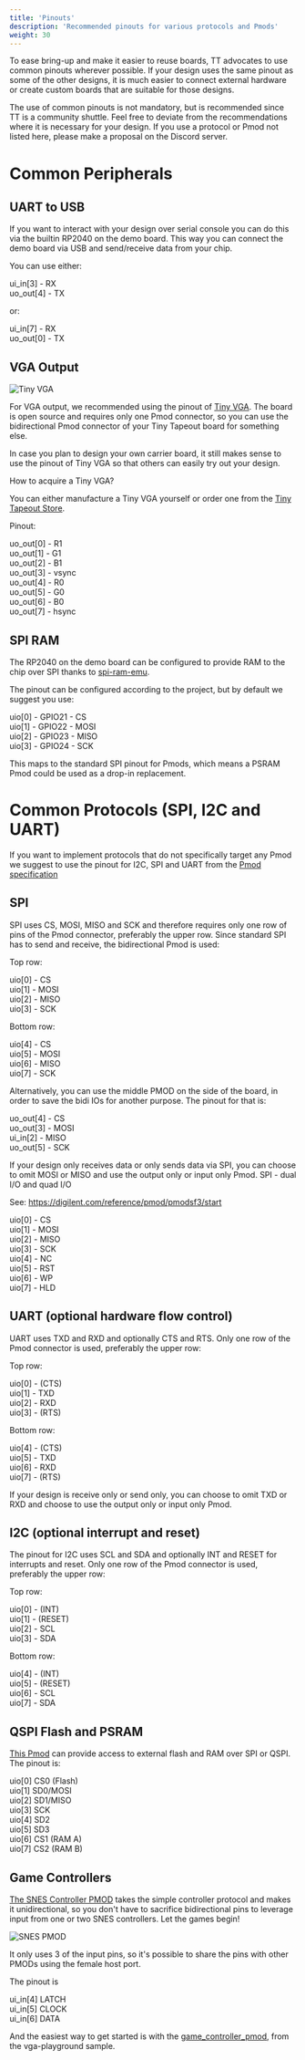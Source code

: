 ```yaml
---
title: 'Pinouts'
description: 'Recommended pinouts for various protocols and Pmods'
weight: 30
---
```


To ease bring-up and make it easier to reuse boards, TT advocates to use common pinouts wherever possible. If your design uses the same pinout as some of the other designs, it is much easier to connect external hardware or create custom boards that are suitable for those designs.

The use of common pinouts is not mandatory, but is recommended since TT is a community shuttle. Feel free to deviate from the recommendations where it is necessary for your design. If you use a protocol or Pmod not listed here, please make a proposal on the Discord server.

# Common Peripherals

## UART to USB

If you want to interact with your design over serial console you can do this via the builtin RP2040 on the demo board. This way you can connect the demo board via USB and send/receive data from your chip.

You can use either:

ui_in[3]  - RX\
uo_out[4] - TX

or:

ui_in[7]  - RX\
uo_out[0] - TX

## VGA Output

![Tiny VGA](images/tiny_vga.jpg)

For VGA output, we recommended using the pinout of [Tiny VGA](https://github.com/mole99/tiny-vga). The board is open source and requires only one Pmod connector, so you can use the bidirectional Pmod connector of your Tiny Tapeout board for something else.

In case you plan to design your own carrier board, it still makes sense to use the pinout of Tiny VGA so that others can easily try out your design.

How to acquire a Tiny VGA?

You can either manufacture a Tiny VGA yourself or order one from the [Tiny Tapeout Store](https://store.tinytapeout.com/products/TinyVGA-Pmod-p678647356).

Pinout:

uo_out[0] - R1\
uo_out[1] - G1\
uo_out[2] - B1\
uo_out[3] - vsync\
uo_out[4] - R0\
uo_out[5] - G0\
uo_out[6] - B0\
uo_out[7] - hsync

## SPI RAM

The RP2040 on the demo board can be configured to provide RAM to the chip over SPI thanks to [spi-ram-emu](https://github.com/MichaelBell/spi-ram-emu/).

The pinout can be configured according to the project, but by default we suggest you use:

uio[0] - GPIO21 - CS\
uio[1] - GPIO22 - MOSI\
uio[2] - GPIO23 - MISO\
uio[3] - GPIO24 - SCK

This maps to the standard SPI pinout for Pmods, which means a PSRAM Pmod could be used as a drop-in replacement.

#  Common Protocols (SPI, I2C and UART)

If you want to implement protocols that do not specifically target any Pmod we suggest to use the pinout for I2C, SPI and UART from the [Pmod specification](https://digilent.com/reference/_media/reference/pmod/pmod-interface-specification-1_2_0.pdf)

## SPI

SPI uses CS, MOSI, MISO and SCK and therefore requires only one row of pins of the Pmod connector, preferably the upper row. Since standard SPI has to send and receive, the bidirectional Pmod is used:

Top row:

uio[0] - CS\
uio[1] - MOSI\
uio[2] - MISO\
uio[3] - SCK

Bottom row:

uio[4] - CS\
uio[5] - MOSI\
uio[6] - MISO\
uio[7] - SCK

Alternatively, you can use the middle PMOD on the side of the board, in order to save the bidi IOs for another purpose.  The pinout for that is:

uo_out[4] - CS\
uo_out[3] - MOSI\
ui_in[2]  - MISO\
uo_out[5] - SCK

If your design only receives data or only sends data via SPI, you can choose to omit MOSI or MISO and use the output only or input only Pmod.
SPI - dual I/O and quad I/O

See: https://digilent.com/reference/pmod/pmodsf3/start

uio[0] - CS\
uio[1] - MOSI\
uio[2] - MISO\
uio[3] - SCK\
uio[4] - NC\
uio[5] - RST\
uio[6] - WP\
uio[7] - HLD

## UART (optional hardware flow control)

UART uses TXD and RXD and optionally CTS and RTS. Only one row of the Pmod connector is used, preferably the upper row:

Top row:

uio[0] - (CTS)\
uio[1] - TXD\
uio[2] - RXD\
uio[3] - (RTS)

Bottom row:

uio[4] - (CTS)\
uio[5] - TXD\
uio[6] - RXD\
uio[7] - (RTS)

If your design is receive only or send only, you can choose to omit TXD or RXD and choose to use the output only or input only Pmod.

## I2C (optional interrupt and reset)

The pinout for I2C uses SCL and SDA and optionally INT and RESET for interrupts and reset. Only one row of the Pmod connector is used, preferably the upper row:

Top row:

uio[0] - (INT)\
uio[1] - (RESET)\
uio[2] - SCL\
uio[3] - SDA

Bottom row:

uio[4] - (INT)\
uio[5] - (RESET)\
uio[6] - SCL\
uio[7] - SDA

## QSPI Flash and PSRAM

[This Pmod](https://github.com/mole99/qspi-pmod) can provide access to external flash and RAM over SPI or QSPI.  The pinout is:

uio[0]     CS0 (Flash)\
uio[1]     SD0/MOSI\
uio[2]     SD1/MISO\
uio[3]     SCK\
uio[4]     SD2\
uio[5]     SD3\
uio[6]     CS1 (RAM A)\
uio[7]     CS2 (RAM B)


## Game Controllers

[The SNES Controller PMOD](https://github.com/psychogenic/snespmod) takes the simple controller protocol and makes it unidirectional, so you don't have to sacrifice bidirectional pins to leverage input from one or two SNES controllers.  Let the games begin!

![SNES PMOD](images/snespmod.jpg)

It only uses 3 of the input pins, so it's possible to share the pins with other PMODs using the female host port.

The pinout is

ui_in[4]     LATCH\
ui_in[5]     CLOCK\
ui_in[6]     DATA

And the easiest way to get started is with the [game_controller_pmod](https://github.com/psychogenic/vga-playground/blob/gaming-pmod/src/examples/gaming/gaming_pmod.v#L110), from the vga-playground sample.


